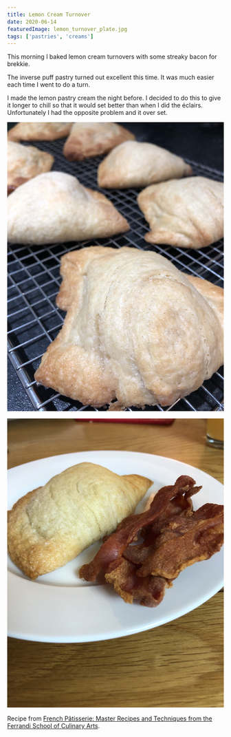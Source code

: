 ```yaml
---
title: Lemon Cream Turnover
date: 2020-06-14
featuredImage: lemon_turnover_plate.jpg
tags: ['pastries', 'creams']
---
```


This morning I baked lemon cream turnovers with some streaky bacon for brekkie.

The inverse puff pastry turned out excellent this time. It was much easier each time I went to do a turn.

I made the lemon pastry cream the night before. I decided to do this to give it longer to chill so that it would set better than when I did the éclairs. Unfortunately I had the opposite problem and it over set.

![Lemon cream turnovers on a cooling rack](lemon_turnovers_cooling.jpg)

![A lemon cream turnover on a plate with bacon](lemon_turnover_plate.jpg)

Recipe from [French Pâtisserie: Master Recipes and Techniques from the Ferrandi School of Culinary Arts](https://www.amazon.co.uk/French-Pâtisserie-Techniques-Ferrandi-Culinary/dp/2080203185).
